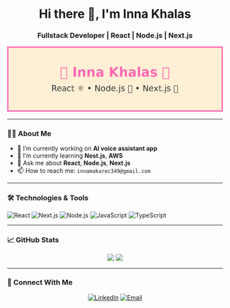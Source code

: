 <h1 align="center">Hi there 👋, I'm Inna Khalas</h1>
<h3 align="center">Fullstack Developer | React | Node.js | Next.js</h3>

<p align="center">
  <img src="./inna-khalas-fun-banner.png" alt="Inna Khalas Banner" />
</p>

---

### 👩‍💻 About Me

- 🔭 I’m currently working on **AI voice assistant app**
- 🌱 I’m currently learning **Nest.js**, **AWS**
- 💬 Ask me about **React**, **Node.js**, **Next.js**
- 📫 How to reach me: `innamakarec349@gmail.com`

---

### 🛠️ Technologies & Tools

![React](https://img.shields.io/badge/-React-20232A?style=flat&logo=react)
![Next.js](https://img.shields.io/badge/-Next.js-black?style=flat&logo=next.js)
![Node.js](https://img.shields.io/badge/-Node.js-339933?style=flat&logo=node.js)
![JavaScript](https://img.shields.io/badge/-JavaScript-F7DF1E?style=flat&logo=javascript)
![TypeScript](https://img.shields.io/badge/-TypeScript-007ACC?style=flat&logo=typescript)

---

### 📈 GitHub Stats

<p align="center">
  <img src="https://github-readme-stats.vercel.app/api?username=inna-khalas&show_icons=true&theme=radical" />
  <img src="https://github-readme-stats.vercel.app/api/top-langs/?username=inna-khalas&layout=compact&theme=radical" />
</p>

---

### 🔗 Connect With Me

<p align="center">
  <a href="https://www.linkedin.com/in/inna-khalas" target="_blank"><img alt="LinkedIn" src="https://img.shields.io/badge/LinkedIn-blue?style=flat&logo=linkedin"></a>
  <a href="mailto:innamakarec349@gmail.com"><img alt="Email" src="https://img.shields.io/badge/Email-D14836?style=flat&logo=gmail&logoColor=white"></a>
</p>
